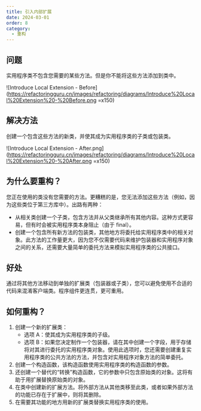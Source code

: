 ```yaml
---
title: 引入内部扩展
date: 2024-03-01
order: 8
category:
  - 重构
---
```


## 问题

实用程序类不包含您需要的某些方法。但是你不能将这些方法添加到类中。

![Introduce Local Extension - Before](https://refactoringguru.cn/images/refactoring/diagrams/Introduce%20Local%20Extension%20-%20Before.png =x150)

## 解决方法

创建一个包含这些方法的新类，并使其成为实用程序类的子类或包装类。

![Introduce Local Extension - After.png](https://refactoringguru.cn/images/refactoring/diagrams/Introduce%20Local%20Extension%20-%20After.png =x150)

## 为什么要重构？

您正在使用的类没有您需要的方法。更糟糕的是，您无法添加这些方法（例如，因为这些类位于第三方库中）。出路有两种：

* 从相关类创建一个子类，包含方法并从父类继承所有其他内容。这种方式更容易，但有时会被实用程序类本身阻止（由于 final）。
* 创建一个包含所有新方法的包装类，其他地方将委托给实用程序类中的相关对象。此方法的工作量更大，因为您不仅需要代码来维护包装器和实用程序对象之间的关系，还需要大量简单的委托方法来模拟实用程序类的公共接口。

## 好处

通过将其他方法移动到单独的扩展类（包装器或子类），您可以避免使用不合适的代码来混淆客户端类。程序组件更连贯，更可重用。

## 如何重构？

1. 创建一个新的扩展类：
   * 选项 A：使其成为实用程序类的子级。
   * 选项 B：如果您决定制作一个包装器，请在其中创建一个字段，用于存储将对其进行委托的实用程序类对象。使用此选项时，您还需要创建重复实用程序类的公共方法的方法，并包含对实用程序对象方法的简单委托。
2. 创建一个构造函数，该构造函数使用实用程序类的构造函数的参数。
3. 还创建一个替代的“转换”构造函数，它的参数中只包含原始类的对象。这将有助于用扩展替换原始类的对象。
4. 在类中创建新的扩展方法。将外部方法从其他类移至此类，或者如果外部方法的功能已存在于扩展中，则将其删除。
5. 在需要其功能的地方用新的扩展类替换实用程序类的使用。
